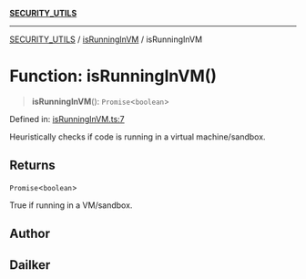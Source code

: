[**SECURITY_UTILS**](../../README.md)

***

[SECURITY_UTILS](../../README.md) / [isRunningInVM](../README.md) / isRunningInVM

# Function: isRunningInVM()

> **isRunningInVM**(): `Promise`\<`boolean`\>

Defined in: [isRunningInVM.ts:7](https://github.com/dailker/everyutil-js/blob/b3e269da55b7d96c15eb37e98c5c4f6b94f05f6f/src/security/isRunningInVM.ts#L7)

Heuristically checks if code is running in a virtual machine/sandbox.

## Returns

`Promise`\<`boolean`\>

True if running in a VM/sandbox.

## Author

## Dailker
